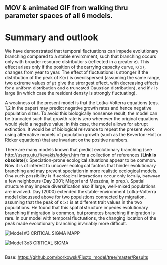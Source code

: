 ## MOV & animated GIF from walking thru parameter spaces of all 6 models. 

# Summary and outlook

We have demonstrated that temporal fluctuations can impede evolutionary branching compared to a stable environment, such that branching occurs only with broader resource distributions (reflected in a greater `σ`). This effect arises only if the position of the carrying capacity curve, `K(x)`, changes from year to year. The effect of fluctuations is stronger if the distribution of the peak of `K(x)` is overdispersed (assuming the same range, two extreme values of `μt` give the strongest effect, with decreasing effects for a uniform distribution and a truncated Gaussian distribution), and if `r` is large (in which case the resident density is strongly fluctuating).

A weakness of the present model is that the Lotka-Volterra equations (eqs. 1,2 in the paper) may predict negative growth rates and hence negative population sizes. To avoid this biologically nonsense result, the model can be truncated such that growth rate is zero whenever the original equations would yield a negative value; in this case, the model allows for abrupt extinction. It would be of biological relevance to repeat the present work using alternative models of population growth (such as the Beverton-Holt or Ricker equations) that are invariant on the positive numbers.

There are many models known that predict evolutionary branching (see http://users.utu.fi/evakis/addyn.htm for a collection of references {**Link is obsolete**}): Speciation-prone ecological situations appear to be common. Now it is of interest to uncover ecological factors that hinder evolutionary branching and may prevent speciation in more realistic ecological models. One such possibility is if ecological interactions occur only locally, between a few neighbours (Day 2001; Mágori and Meszéna, in prep.). Spatial structure may impede diversification also if large, well-mixed populations are involved. Day (2000) extended the stable-environment Lotka-Volterra model discussed above for two populations connected by migration, assuming that the peak of `K(x)` is at different trait values in the two populations. He found that this spatial structure impedes evolutionary branching if migration is common, but promotes branching if migration is rare. In our model with temporal fluctuations, the changing location of the peak made evolutionary branching invariably more difficult.

![Model #3 CRITICAL SIGMA MAPP]( "./MOVE5_M3_CRIT_SIGMA_MAP.gif" "Model #3 CRITICAL SIGMA MAPP")

![Model 3x3 CRITICAL SIGMA]( "./MOVE6_M3x3_CRITICAL_SIGMA.gif" )


------------------------------------------------------------------
Base: https://github.com/borkowsk/Flucto_model/tree/master/Results
